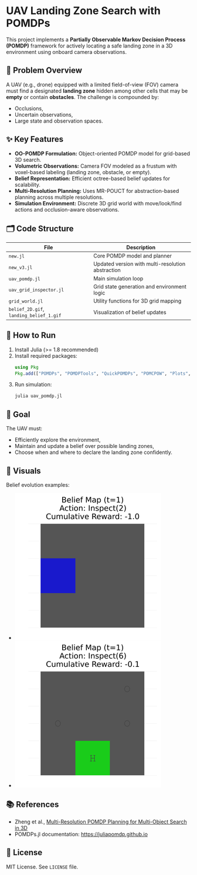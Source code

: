 # UAV Landing Zone Search with POMDPs

This project implements a **Partially Observable Markov Decision Process (POMDP)** framework for actively locating a safe landing zone in a 3D environment using onboard camera observations.

## 🧠 Problem Overview

A UAV (e.g., drone) equipped with a limited field-of-view (FOV) camera must find a designated **landing zone** hidden among other cells that may be **empty** or contain **obstacles**. The challenge is compounded by:
- Occlusions,
- Uncertain observations,
- Large state and observation spaces.

## ✨ Key Features

- **OO-POMDP Formulation:** Object-oriented POMDP model for grid-based 3D search.
- **Volumetric Observations:** Camera FOV modeled as a frustum with voxel-based labeling (landing zone, obstacle, or empty).
- **Belief Representation:** Efficient octree-based belief updates for scalability.
- **Multi-Resolution Planning:** Uses MR-POUCT for abstraction-based planning across multiple resolutions.
- **Simulation Environment:** Discrete 3D grid world with move/look/find actions and occlusion-aware observations.

## 🗂️ Code Structure

| File | Description |
|------|-------------|
| `new.jl` | Core POMDP model and planner |
| `new_v3.jl` | Updated version with multi-resolution abstraction |
| `uav_pomdp.jl` | Main simulation loop |
| `uav_grid_inspector.jl` | Grid state generation and environment logic |
| `grid_world.jl` | Utility functions for 3D grid mapping |
| `belief_2D.gif`, `landing_belief_1.gif` | Visualization of belief updates |

## 🚀 How to Run

1. Install Julia (>= 1.8 recommended)
2. Install required packages:
    ```julia
    using Pkg
    Pkg.add(["POMDPs", "POMDPTools", "QuickPOMDPs", "POMCPOW", "Plots", "Random", "Combinatorics"])
    ```
3. Run simulation:
    ```bash
    julia uav_pomdp.jl
    ```

## 🎯 Goal

The UAV must:
- Efficiently explore the environment,
- Maintain and update a belief over possible landing zones,
- Choose when and where to declare the landing zone confidently.

## 📸 Visuals

Belief evolution examples:
- ![2D Belief](belief_2D.gif)
- ![Landing Belief](landing_belief_1.gif)

## 📚 References

- Zheng et al., [Multi-Resolution POMDP Planning for Multi-Object Search in 3D](https://arxiv.org/abs/2005.02878)
- POMDPs.jl documentation: https://juliapomdp.github.io

## 📄 License

MIT License. See `LICENSE` file.
